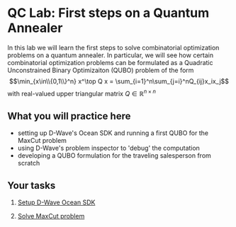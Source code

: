 # QC Lab: First steps on a Quantum Annealer

In this lab we will learn the first steps to solve combinatorial optimization problems on a quantum annealer. In particular, we will see how certain combinatorial optimization problems can be formulated as a Quadratic Unconstrained Binary Optimizaiton (QUBO) problem of the form
$$\min_{x\in\\{0,1\\}^n} x^\top Q x = \sum_{i=1}^n\sum_{j=i}^nQ_{ij}x_ix_j$$
with real-valued upper triangular matrix $Q\in\mathbb{R}^{n\times n}$

## What you will practice here
- setting up D-Wave's Ocean SDK and running a first QUBO for the MaxCut problem
- using D-Wave's problem inspector to 'debug' the computation
- developing a QUBO formulation for the traveling salesperson from scratch

## Your tasks

1. [Setup D-Wave Ocean SDK](exercise-1/README.md)

2. [Solve MaxCut problem](exercise-2/README.md)
